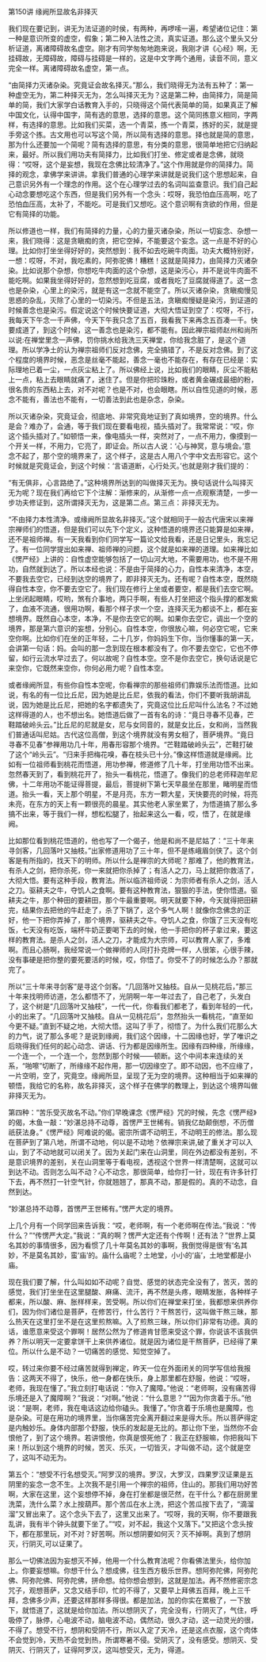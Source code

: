 第150讲 缘阙所显故名非择灭

我们现在要记到，讲无为法证道的时侯，有两种，再啰嗦一遍，希望诸位记住：第一种是意识所变的虚空，假象；第二种入法性之流，真实证道。那么这个里头又分析证道，离诸障碍故名虚空。刚才有同学匆匆地跑来说，我刚才讲《心经》啊，无挂碍故，无障碍故，障碍与挂碍是一样的，这是中文字两个通用，读音不同，意义完全一样。离诸障碍故名虚空，第一点。

“由简择力灭诸杂染。究竟证会故名择灭。”那么，我们晓得无为法有五种了：第一种虚空无为，第二种择灭无为，怎么叫择灭无为？这是第二种，由简择力，简是简单的简，我们大家学白话教育入手的，只晓得这个简代表简单的简，如果真正了解中国文化，认得中国字，简有选的意思，选择的意思。这个简同拣意义相同，字两样，有选择的意思。比如我们买菜，选一个青菜，拣一个青菜，拣好的买，就是提手旁这个拣。古文用也可以写这个简，所以简有选择的意思。择也就是简的意思，那为什么还要加一个简呢？简有选择的意思，有分类的意思，很简单地把它归纳起来，最好。所以我们用功夫有简择力，比如我们打坐、修定或者是念佛，就晓得：“哎呀，这个是妄想，我现在念佛比较清净了。”这个作用就是你的简择力。简择的观念，拿佛学来讲讲。拿我们普通的心理学来讲就是说我们这个思想起来，自己意识另外有一个理念的作用。这个在心理学过去的名词叫监查意识。我们自己起心动念要想吃这个东西，但是我们另外有一个念头：哎呀，我恐怕血压高啊，吃了恐怕血压高，太补了，不能吃。可是我们又想吃。这个意识啊有贪欲的作用，但是它有简择的功能。

所以修道也一样，我们有简择的力量，心的力量灭诸杂染，所以一切妄念、杂想一来，我们晓得：这是贪瞋痴的贪，把它空掉，不能要这个妄念。这一点是不好的心理。比如你打坐坐得好好的，突然想到：我不如去吃碗牛肉面。功夫大概特别好，一想：哎呀，不对，我吃素的，阿弥驼佛！糟糕！这就是简择力，由简择力灭诸杂染。比如说那个杂想，你想吃牛肉面的这个杂想，这是染污心，并不是说牛肉面不能吃啊。如果我坐得好好的，忽然想到吃豆腐，或者我吃了豆腐就得道了。这一念也是杂染，心里上的染污，就是有这一念就不能空了。所以灭诸杂染，贪瞋痴慢见思惑的杂乱，灭除了心里的一切染污。不但是五法，贪瞋痴慢疑是染污，到证道的时候善念也是染污。假定说这个时候快要证道，大彻大悟证到空了：哎呀，不行，我每天下午念一千声佛，今天下午我只念了五百，我看我下来再念五百凑一千。快要成道了，到这个时候，这一善念也是染污，都不能有。因此禅宗祖师赵州和尚所以说:在禅堂里念一声佛，罚你挑水给我洗三天禅堂，你给我念脏了，是这个道理。所以学净土的认为禅宗祖师们反对念佛，完全搞错了，不是反对念佛。到了这个程度的境界时候，恶念是丝毫不能起，善念一毫也不能存在，有存在已经是：实际理地已着一尘，一点灰尘粘上了。所以佛经上说，比如我们的眼睛，灰尘不能粘上一点，粘上去眼睛就痛了，迷住了。但是你把珍珠粉，或者黄金碾成最细的粉，很名贵的东西粘上去，对不对呢？也是不对，也会眼瞎。所以自性见道的时候，恶念不能有，善法也不能有，一切善法到此也是杂念，杂染。

所以灭诸杂染，究竟证会，彻底地、非常究竟地证到了真如境界，空的境界。什么是会？难办了，会通，等于我们现在要看电视，插头插对了。我常常说：“哎，你这个插头插对了。”如顿悟一来，像电插头一样，突然对了，一点不用力，像摸到一个开关一样，不用力，它亮了，即证会。所以古人说：‘心与神冥，意与境会。’意念不起了，那个空的境界来了，这个样子，这是古人用八个字中文去形容它。这个时候就是究竟证会，到这个时候：‘言语道断，心行处灭。’也就是刚才我们提的：

“有无俱非，心言路绝了。”这种境界所达到的叫做择灭无为。换句话说什么叫择灭无为呢？现在我们再给它下个注解：渐修来的，从渐修一点一点观察清楚，一步一步功夫修证到，这所谓择灭无为，这是第二点。第三点：非择灭无为。

“不由择力本性清净。或缘阙所显故名非择灭。”这个就相同于一般古代唐宋以来禅宗禅师们的悟道，但是我们可以先下个定义，这种悟道的境界还只能算是如来禅，还不是祖师禅。有一天我看到你们同学写一篇论文给我看，还是日记里头，我忘记了。有一位同学提出如来禅、祖师禅的问题，这个就是如来禅的道理。如来禅比如《愣严经》上讲的：自性虚空能够包括了一切山河大地，不需要用功，也不是不用功，自然就到达了。所以本经也说：不是由于简择的心力，自性本来清净，本空，不要我去空它，已经到达空的境界了，即非择灭无为。还有呢？自性本空，既然晓得自性本空，你不要去空它了。我们现在修行上坐或者要空，都是我们去空它啊。上坐闭起眼睛，哎哟，煞有介事地，两只手啊，有些人打坐把这个指头撑的都发紫了，血液不流通，很用功啊，看那个样子求一个空，连择灭无为都谈不上，都在妄想境界。既然自心本空，本净，不是你去空它的啊。如果你去空它，调出一个空的境界，那是第六意识的妄想，分别心。自性本空，你很放心嘛，何必空它呢，它来空你啊。比如你们在坐的正年轻，二十几岁，你妈妈生下你，当你懂事的第一天，会讲第一句话：妈。会叫的那一念到现在根本都没有了。你不要去空它，它也不停留，如行云流水早过去了。何以故呢？自性本空。空不是你去空它，换句话说是它来空你，它既然来空你，你何必用力呢？自性本空。

或者缘阙所显，有些你自性本空呢，你看禅宗的那些祖师们靠娱乐法而悟道。比如说，有名的有一位比丘尼，因为她是比丘尼，依我的看法，你们不要听我胡讲乱说，因为她是比丘尼，把她的名字都遗失了，究竟这位比丘尼叫什么法名？不过她这样得道的人，也不想出名。她悟道后做了一首有名的诗：“竟日寻春不见春，芒鞋踏破岭头云。”比丘尼的尼就是女，尼与女同音的，就是女比丘，女和尚，当然我们普通话叫尼姑。古代这位高僧，到这个境界就没有男女相了，菩萨境界。“竟日寻春不见春”参禅用功几十年，用春形容那个境界。“芒鞋踏破岭头云”，芒鞋打破了这个“岭头云”。“归来手把梅花嗅，春在枝头已十分。”像这样悟道就是缘阙。比如有一位祖师看到桃花而悟道，用功参禅，修道修了几十年，打坐用功悟不出来。忽然春天到了，看到桃花开了，抬头一看桃花，悟道了。像我们的总老师释迦牟尼佛，十二年用功不能证得菩提，最后，菩提树下第七天早晨坐在那里，睹明星而悟道。抬头一看，天上那个明星，不是月亮，东方一颗大星，天快要亮的时候，将亮未亮，在东方的天上有一颗很亮的晨星。其实他老人家坐累了，为悟道搞了那么多搞不出来，等于我们一样，想松松腿了，抬起来这么一看，哎，悟了，在就是缘阙。

比如那位看到桃花悟道的，他也写了一个偈子，他是和尚不是尼姑了：“三十年来寻剑客，几回落叶又抽枝。”出家修道用功了三十年，但不是练峨眉剑侠了。这个剑客是有所指的，找天下的明师。所以什么是禅宗的大师呢？那难了，他的教育法，有杀人之剑，把你杀死，你一来就把你杀掉了；有活人之刀，马上就把你救活了，大彻大悟。要有这种手段，教育法。所以临济祖师说：为宗师者有杀人之剑，活人之刀。驱耕夫之牛，夺饥人之食啊。要有这种教育法，狠狠的手法，使你悟道。驱耕夫之牛，那个种田的要耕田，那个牛最重要啊。明天就要下种，今天就得把田耕完，结果你去把他的牛赶走了，杀了下锅了，这个多气人啊！就像你念佛念的正好，他一下把你弄掉了，那个境界，驱耕夫之牛。夺饥人之食，你饿了三天没有吃饭，七天没有吃饭，端杯牛奶正要喝下去的时候，他一手把你的杯子拿过来，要这样的教育法。是杀人之剑，活人之刀，才能成为大宗师，可以教育人家了，多难啊。而且心肠啊，我经常说一个做禅师的人同打扑克牌一样，人很笨，心很手辣，没有事硬是把你整的要死要活的时候，哎，你悟了。你受不了的时候怎么办？那就完了。

所以“三十年来寻剑客”是寻这个剑客。“几回落叶又抽枝。自从一见桃花后，”那三十年来找明师访道，怎么都悟不了，光阴啊一年一年过去了，自己老了，头发白了，这个树是“几回落叶又抽枝”，一代一代，你看我们都老了，看到年轻的一代，小的出来了。“几回落叶又抽枝。自从一见桃花后”，忽然抬头一看桃花，“直至如今更不疑。”直到不疑之地，大彻大悟。这叫了手了，彻悟了。为什么我们花那么大的力气，说了那么多呢？是说到缘阙，我们这个因缘，十二因缘也好，学了唯识之后晓得我们任何的起心动念、讲话、行为都是因缘所生。因缘有四种缘，所缘缘，一个连一个，一个连一个，忽然到那个时候——顿断。这个中间本来连续的关系，“啪嚓”切断了，所缘缘不起作用，那一切因缘空了。即不动因，也不应缘了，一片空明，空了，究竟空。缘阙所显，呈现了无为空的境界。这种相当于如来禅的顿悟，我给它的名称，故名非择灭，这个样子在佛学的教理上，到达这个境界叫做非择灭无为。

第四种：“苦乐受灭故名不动。”你们早晚课念《愣严经》咒的时候，先念《愣严经》的偈，木鱼一敲：“妙湛总持不动尊，首愣严王世稀有。销我亿劫颠倒想，不历僧祇获法身。”《愣严经》阿难说的偈。密宗所谓不动明王，不动明王的修法。那么现在菩萨到了第八地，所谓不动地，何以是不动地？依禅宗来讲,破了重关才可以入山，到了不动地就可以闭关了。因为关起门来在山洞里，同在外边都没有差别，不是意识境界的差别，关在山洞里等于看电视，透视这个世界一样清楚啊，这就可以到达不动。否则怎么叫不动？心不动念，那很简单，给你打一针，现在有许多针打下去，再不然打一针空气针，你就翘翘了，那真不动，那是假的。真的不动念，自然到达。

“妙湛总持不动尊，首愣严王世稀有。”愣严大定的境界。

上几个月有一个同学回来告诉我：“哎，老师啊，有一个老师啊在传法。”我说：“传什么？”“传愣严大定。”我说：“真的啊？愣严大定还有个传啊！还有法？”世界上莫名其妙的事情很多，因为看惯了几十年莫名其妙的事啊，我倒觉得是很‘有’名其妙，不是莫名其妙，蛮‘庙’的。庙什么庙呢？土地堂，小小的‘庙’，土地堂都是小庙。

现在我们要了解，什么叫如如不动呢？自觉、感觉的状态完全没有了，苦灭，苦的感觉，我们打坐坐在这里腿酸、麻痛、流汗，再不然是头疼，眼睛发胀，各种样子都来，所以酸、麻、胀样样来，苦受啊。所以你们在禅堂来打坐，我都想来供养你们，因为你们诸位是菩萨，在修苦行，什么苦行？干熬苦行，这叫做干熬三昧，那么热天在这里打坐不是在这里煎熬嘛。入了煎熬三昧，所以你们非常有功德。真的话，谁愿意来受这个罪啊！居然公然为了修道肯甘愿来受这个罪，你说该不该我供养？所以明天一定要拿饼干上来供养诸位。就是因为诸位是干熬菩萨，已经得了果位。所以什么是不动？一切痛苦的感觉、知觉空掉了。

哎，转过来你要不经过痛苦就得到禅定，昨天一位在外面闭关的同学写信给我报告：这两天不得了，快乐，他一身都在快乐，身上那里都在舒服，他说：“哎呀，老师，我现在懂了。”我立刻打电话说：“你入了魔障。”他说：“老师啊，没有痛苦得乐境还是入了魔障啊？”我说：“对啊。”他说：“什么意思？”“因为你贪着于乐。”他说：“是啊，老师，我在电话这边给你磕头。我懂了。”你贪着于乐境也是魔障，也是杂染。可是在用功的境界里，当你痛苦完全离开翻过来是得大乐。所以菩萨得定是内触妙乐。身体内部那个舒服，快乐的发起是无比的。那让你下坐，当然你不会恨他了，到了这个境界。若讲恨他，你真是恨死他了：我正在舒服嘛，你把我叫下来！所以到这个境界的时候，苦灭、乐灭，一切皆灭，才叫做不动，这个就是空了，这叫不动无为。

第五个：“想受不行名想受灭。”阿罗汉的境界。罗汉，大罗汉，四果罗汉证果是五阴里的妄念一念不生。上次我不是引用一个禅宗的祖师，住山的。那我们用功好苦啊，大家在这里，这个妄想停不掉，身在打坐都是很茫然，在干什么？都在厨房里洗菜，洗什么菜？水上按葫芦。那个苦瓜在水上洗，把这个苦瓜按下去了，“滴溜溜”又冒出来了。这个念头下去了，这里又出来了。“哎呀，我的天啊，你不要跟我乱讲，我有半个钟头就要下坐了。”“哎，对不起，我这个又落下。”又把这个念头按下，都在那里玩，对不对？好苦啊。所以想阴要如何灭？灭不掉啊。真到了想阴灭，行阴灭,可以证果了。

那么一切佛法因为妄想灭不掉，他用一个什么教育法呢？你看佛法里头，给你加上。你要妄想嘛。你想干什么？想成佛，往生西方极乐世界。想阿弥陀佛，阿弥陀佛、阿弥陀佛、阿弥陀佛，拼命想。给你想会想到，这就是加法。再不然修密宗念咒子，观想菩萨，又念又结手印，忙的不得了，又要早上拜佛五百拜，晚上三千拜，念佛多少声，还要这样那样多得很。都是加法，加的你实在累极了，一下放下，就悟道了，这就是给你加法。所以想阴灭了，完全没有，行阴灭了，气住，呼吸停了，脉停，心电波不动，脑电波不动，偶然动，很久才动，这一动灵光的很，不得了。想受不行，想阴和受阴不行，所以入定了天冷，还是这点衣服，这个肉体不会觉到冷，天热不会觉到热，所谓寒暑不侵。受阴灭了，没有感受。想阴灭、受阴灭、行阴灭了，证得阿罗汉，这叫想受灭，无为，得道。
